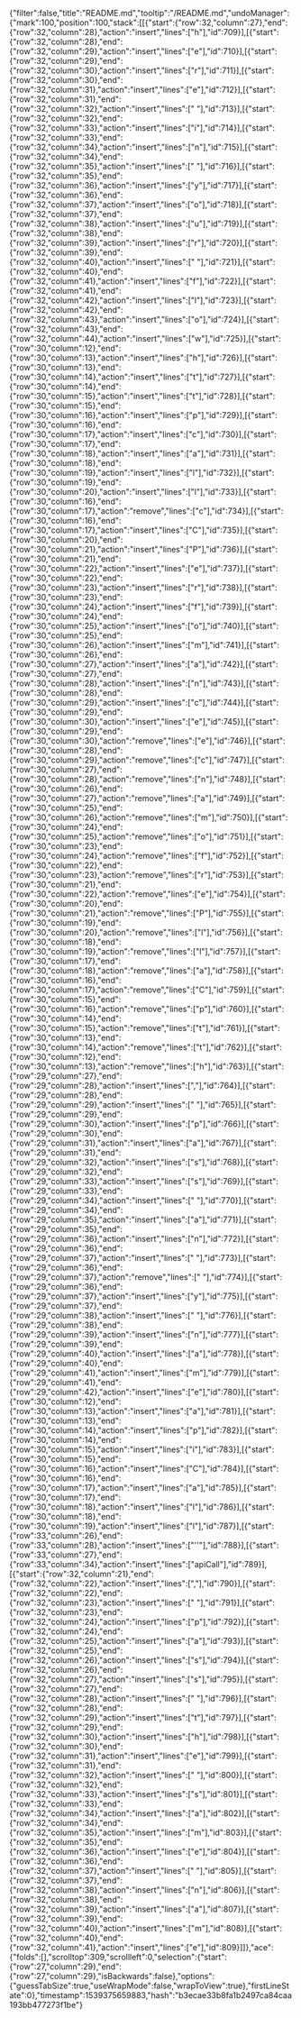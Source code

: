 {"filter":false,"title":"README.md","tooltip":"/README.md","undoManager":{"mark":100,"position":100,"stack":[[{"start":{"row":32,"column":27},"end":{"row":32,"column":28},"action":"insert","lines":["h"],"id":709}],[{"start":{"row":32,"column":28},"end":{"row":32,"column":29},"action":"insert","lines":["e"],"id":710}],[{"start":{"row":32,"column":29},"end":{"row":32,"column":30},"action":"insert","lines":["r"],"id":711}],[{"start":{"row":32,"column":30},"end":{"row":32,"column":31},"action":"insert","lines":["e"],"id":712}],[{"start":{"row":32,"column":31},"end":{"row":32,"column":32},"action":"insert","lines":[" "],"id":713}],[{"start":{"row":32,"column":32},"end":{"row":32,"column":33},"action":"insert","lines":["i"],"id":714}],[{"start":{"row":32,"column":33},"end":{"row":32,"column":34},"action":"insert","lines":["n"],"id":715}],[{"start":{"row":32,"column":34},"end":{"row":32,"column":35},"action":"insert","lines":[" "],"id":716}],[{"start":{"row":32,"column":35},"end":{"row":32,"column":36},"action":"insert","lines":["y"],"id":717}],[{"start":{"row":32,"column":36},"end":{"row":32,"column":37},"action":"insert","lines":["o"],"id":718}],[{"start":{"row":32,"column":37},"end":{"row":32,"column":38},"action":"insert","lines":["u"],"id":719}],[{"start":{"row":32,"column":38},"end":{"row":32,"column":39},"action":"insert","lines":["r"],"id":720}],[{"start":{"row":32,"column":39},"end":{"row":32,"column":40},"action":"insert","lines":[" "],"id":721}],[{"start":{"row":32,"column":40},"end":{"row":32,"column":41},"action":"insert","lines":["f"],"id":722}],[{"start":{"row":32,"column":41},"end":{"row":32,"column":42},"action":"insert","lines":["l"],"id":723}],[{"start":{"row":32,"column":42},"end":{"row":32,"column":43},"action":"insert","lines":["o"],"id":724}],[{"start":{"row":32,"column":43},"end":{"row":32,"column":44},"action":"insert","lines":["w"],"id":725}],[{"start":{"row":30,"column":12},"end":{"row":30,"column":13},"action":"insert","lines":["h"],"id":726}],[{"start":{"row":30,"column":13},"end":{"row":30,"column":14},"action":"insert","lines":["t"],"id":727}],[{"start":{"row":30,"column":14},"end":{"row":30,"column":15},"action":"insert","lines":["t"],"id":728}],[{"start":{"row":30,"column":15},"end":{"row":30,"column":16},"action":"insert","lines":["p"],"id":729}],[{"start":{"row":30,"column":16},"end":{"row":30,"column":17},"action":"insert","lines":["c"],"id":730}],[{"start":{"row":30,"column":17},"end":{"row":30,"column":18},"action":"insert","lines":["a"],"id":731}],[{"start":{"row":30,"column":18},"end":{"row":30,"column":19},"action":"insert","lines":["l"],"id":732}],[{"start":{"row":30,"column":19},"end":{"row":30,"column":20},"action":"insert","lines":["l"],"id":733}],[{"start":{"row":30,"column":16},"end":{"row":30,"column":17},"action":"remove","lines":["c"],"id":734}],[{"start":{"row":30,"column":16},"end":{"row":30,"column":17},"action":"insert","lines":["C"],"id":735}],[{"start":{"row":30,"column":20},"end":{"row":30,"column":21},"action":"insert","lines":["P"],"id":736}],[{"start":{"row":30,"column":21},"end":{"row":30,"column":22},"action":"insert","lines":["e"],"id":737}],[{"start":{"row":30,"column":22},"end":{"row":30,"column":23},"action":"insert","lines":["r"],"id":738}],[{"start":{"row":30,"column":23},"end":{"row":30,"column":24},"action":"insert","lines":["f"],"id":739}],[{"start":{"row":30,"column":24},"end":{"row":30,"column":25},"action":"insert","lines":["o"],"id":740}],[{"start":{"row":30,"column":25},"end":{"row":30,"column":26},"action":"insert","lines":["m"],"id":741}],[{"start":{"row":30,"column":26},"end":{"row":30,"column":27},"action":"insert","lines":["a"],"id":742}],[{"start":{"row":30,"column":27},"end":{"row":30,"column":28},"action":"insert","lines":["n"],"id":743}],[{"start":{"row":30,"column":28},"end":{"row":30,"column":29},"action":"insert","lines":["c"],"id":744}],[{"start":{"row":30,"column":29},"end":{"row":30,"column":30},"action":"insert","lines":["e"],"id":745}],[{"start":{"row":30,"column":29},"end":{"row":30,"column":30},"action":"remove","lines":["e"],"id":746}],[{"start":{"row":30,"column":28},"end":{"row":30,"column":29},"action":"remove","lines":["c"],"id":747}],[{"start":{"row":30,"column":27},"end":{"row":30,"column":28},"action":"remove","lines":["n"],"id":748}],[{"start":{"row":30,"column":26},"end":{"row":30,"column":27},"action":"remove","lines":["a"],"id":749}],[{"start":{"row":30,"column":25},"end":{"row":30,"column":26},"action":"remove","lines":["m"],"id":750}],[{"start":{"row":30,"column":24},"end":{"row":30,"column":25},"action":"remove","lines":["o"],"id":751}],[{"start":{"row":30,"column":23},"end":{"row":30,"column":24},"action":"remove","lines":["f"],"id":752}],[{"start":{"row":30,"column":22},"end":{"row":30,"column":23},"action":"remove","lines":["r"],"id":753}],[{"start":{"row":30,"column":21},"end":{"row":30,"column":22},"action":"remove","lines":["e"],"id":754}],[{"start":{"row":30,"column":20},"end":{"row":30,"column":21},"action":"remove","lines":["P"],"id":755}],[{"start":{"row":30,"column":19},"end":{"row":30,"column":20},"action":"remove","lines":["l"],"id":756}],[{"start":{"row":30,"column":18},"end":{"row":30,"column":19},"action":"remove","lines":["l"],"id":757}],[{"start":{"row":30,"column":17},"end":{"row":30,"column":18},"action":"remove","lines":["a"],"id":758}],[{"start":{"row":30,"column":16},"end":{"row":30,"column":17},"action":"remove","lines":["C"],"id":759}],[{"start":{"row":30,"column":15},"end":{"row":30,"column":16},"action":"remove","lines":["p"],"id":760}],[{"start":{"row":30,"column":14},"end":{"row":30,"column":15},"action":"remove","lines":["t"],"id":761}],[{"start":{"row":30,"column":13},"end":{"row":30,"column":14},"action":"remove","lines":["t"],"id":762}],[{"start":{"row":30,"column":12},"end":{"row":30,"column":13},"action":"remove","lines":["h"],"id":763}],[{"start":{"row":29,"column":27},"end":{"row":29,"column":28},"action":"insert","lines":[","],"id":764}],[{"start":{"row":29,"column":28},"end":{"row":29,"column":29},"action":"insert","lines":[" "],"id":765}],[{"start":{"row":29,"column":29},"end":{"row":29,"column":30},"action":"insert","lines":["p"],"id":766}],[{"start":{"row":29,"column":30},"end":{"row":29,"column":31},"action":"insert","lines":["a"],"id":767}],[{"start":{"row":29,"column":31},"end":{"row":29,"column":32},"action":"insert","lines":["s"],"id":768}],[{"start":{"row":29,"column":32},"end":{"row":29,"column":33},"action":"insert","lines":["s"],"id":769}],[{"start":{"row":29,"column":33},"end":{"row":29,"column":34},"action":"insert","lines":[" "],"id":770}],[{"start":{"row":29,"column":34},"end":{"row":29,"column":35},"action":"insert","lines":["a"],"id":771}],[{"start":{"row":29,"column":35},"end":{"row":29,"column":36},"action":"insert","lines":["n"],"id":772}],[{"start":{"row":29,"column":36},"end":{"row":29,"column":37},"action":"insert","lines":[" "],"id":773}],[{"start":{"row":29,"column":36},"end":{"row":29,"column":37},"action":"remove","lines":[" "],"id":774}],[{"start":{"row":29,"column":36},"end":{"row":29,"column":37},"action":"insert","lines":["y"],"id":775}],[{"start":{"row":29,"column":37},"end":{"row":29,"column":38},"action":"insert","lines":[" "],"id":776}],[{"start":{"row":29,"column":38},"end":{"row":29,"column":39},"action":"insert","lines":["n"],"id":777}],[{"start":{"row":29,"column":39},"end":{"row":29,"column":40},"action":"insert","lines":["a"],"id":778}],[{"start":{"row":29,"column":40},"end":{"row":29,"column":41},"action":"insert","lines":["m"],"id":779}],[{"start":{"row":29,"column":41},"end":{"row":29,"column":42},"action":"insert","lines":["e"],"id":780}],[{"start":{"row":30,"column":12},"end":{"row":30,"column":13},"action":"insert","lines":["a"],"id":781}],[{"start":{"row":30,"column":13},"end":{"row":30,"column":14},"action":"insert","lines":["p"],"id":782}],[{"start":{"row":30,"column":14},"end":{"row":30,"column":15},"action":"insert","lines":["i"],"id":783}],[{"start":{"row":30,"column":15},"end":{"row":30,"column":16},"action":"insert","lines":["C"],"id":784}],[{"start":{"row":30,"column":16},"end":{"row":30,"column":17},"action":"insert","lines":["a"],"id":785}],[{"start":{"row":30,"column":17},"end":{"row":30,"column":18},"action":"insert","lines":["l"],"id":786}],[{"start":{"row":30,"column":18},"end":{"row":30,"column":19},"action":"insert","lines":["l"],"id":787}],[{"start":{"row":33,"column":26},"end":{"row":33,"column":28},"action":"insert","lines":["''"],"id":788}],[{"start":{"row":33,"column":27},"end":{"row":33,"column":34},"action":"insert","lines":["apiCall"],"id":789}],[{"start":{"row":32,"column":21},"end":{"row":32,"column":22},"action":"insert","lines":[","],"id":790}],[{"start":{"row":32,"column":22},"end":{"row":32,"column":23},"action":"insert","lines":[" "],"id":791}],[{"start":{"row":32,"column":23},"end":{"row":32,"column":24},"action":"insert","lines":["p"],"id":792}],[{"start":{"row":32,"column":24},"end":{"row":32,"column":25},"action":"insert","lines":["a"],"id":793}],[{"start":{"row":32,"column":25},"end":{"row":32,"column":26},"action":"insert","lines":["s"],"id":794}],[{"start":{"row":32,"column":26},"end":{"row":32,"column":27},"action":"insert","lines":["s"],"id":795}],[{"start":{"row":32,"column":27},"end":{"row":32,"column":28},"action":"insert","lines":[" "],"id":796}],[{"start":{"row":32,"column":28},"end":{"row":32,"column":29},"action":"insert","lines":["t"],"id":797}],[{"start":{"row":32,"column":29},"end":{"row":32,"column":30},"action":"insert","lines":["h"],"id":798}],[{"start":{"row":32,"column":30},"end":{"row":32,"column":31},"action":"insert","lines":["e"],"id":799}],[{"start":{"row":32,"column":31},"end":{"row":32,"column":32},"action":"insert","lines":[" "],"id":800}],[{"start":{"row":32,"column":32},"end":{"row":32,"column":33},"action":"insert","lines":["s"],"id":801}],[{"start":{"row":32,"column":33},"end":{"row":32,"column":34},"action":"insert","lines":["a"],"id":802}],[{"start":{"row":32,"column":34},"end":{"row":32,"column":35},"action":"insert","lines":["m"],"id":803}],[{"start":{"row":32,"column":35},"end":{"row":32,"column":36},"action":"insert","lines":["e"],"id":804}],[{"start":{"row":32,"column":36},"end":{"row":32,"column":37},"action":"insert","lines":[" "],"id":805}],[{"start":{"row":32,"column":37},"end":{"row":32,"column":38},"action":"insert","lines":["n"],"id":806}],[{"start":{"row":32,"column":38},"end":{"row":32,"column":39},"action":"insert","lines":["a"],"id":807}],[{"start":{"row":32,"column":39},"end":{"row":32,"column":40},"action":"insert","lines":["m"],"id":808}],[{"start":{"row":32,"column":40},"end":{"row":32,"column":41},"action":"insert","lines":["e"],"id":809}]]},"ace":{"folds":[],"scrolltop":309,"scrollleft":0,"selection":{"start":{"row":27,"column":29},"end":{"row":27,"column":29},"isBackwards":false},"options":{"guessTabSize":true,"useWrapMode":false,"wrapToView":true},"firstLineState":0},"timestamp":1539375659883,"hash":"b3ecae33b8fa1b2497ca84caa193bb477273f1be"}